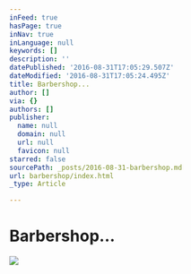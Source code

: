 ```yaml
---
inFeed: true
hasPage: true
inNav: true
inLanguage: null
keywords: []
description: ''
datePublished: '2016-08-31T17:05:29.507Z'
dateModified: '2016-08-31T17:05:24.495Z'
title: Barbershop...
author: []
via: {}
authors: []
publisher:
  name: null
  domain: null
  url: null
  favicon: null
starred: false
sourcePath: _posts/2016-08-31-barbershop.md
url: barbershop/index.html
_type: Article

---
```

# Barbershop...
![](https://the-grid-user-content.s3-us-west-2.amazonaws.com/2b0d1cb7-be86-4a65-bc5a-cb5765da6519.jpg)